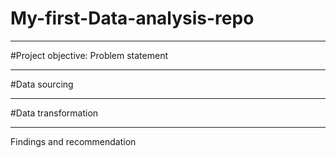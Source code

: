 # My-first-Data-analysis-repo


----------
#Project objective: Problem statement


-----------
#Data sourcing


----------
#Data transformation


------
Findings and recommendation
